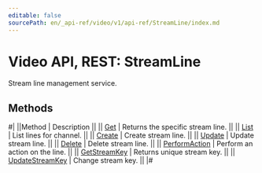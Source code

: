 ```yaml
---
editable: false
sourcePath: en/_api-ref/video/v1/api-ref/StreamLine/index.md
---
```


# Video API, REST: StreamLine

Stream line management service.

## Methods

#|
||Method | Description ||
|| [Get](get.md) | Returns the specific stream line. ||
|| [List](list.md) | List lines for channel. ||
|| [Create](create.md) | Create stream line. ||
|| [Update](update.md) | Update stream line. ||
|| [Delete](delete.md) | Delete stream line. ||
|| [PerformAction](performAction.md) | Perform an action on the line. ||
|| [GetStreamKey](getStreamKey.md) | Returns unique stream key. ||
|| [UpdateStreamKey](updateStreamKey.md) | Change stream key. ||
|#